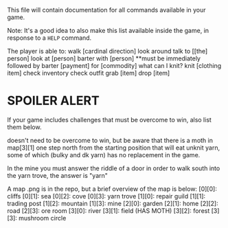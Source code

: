 This file will contain documentation for all commands available in your game.

Note:  It's a good idea to also make this list available inside the game, in response to a `HELP` command.

The player is able to:
walk [cardinal direction]
look around
talk to [[the] person]
look at [person]
barter with [person] **must be immediately followed by barter [payment] for [commodity]
what can I knit?
knit [clothing item]
check inventory
check outfit
grab [item]
drop [item]

# SPOILER ALERT

If your game includes challenges that must be overcome to win, also list them below.

doesn't need to be overcome to win, but be aware that there is a moth in map[3][1] one step north from the starting position 
that will eat unknit yarn, some of which (bulky and dk yarn) has no replacement in the game.

In the mine you must answer the riddle of a door in order to walk south into the yarn trove, the answer is "yarn"

A map .png is in the repo, but a brief overview of the map is below:
[0][0]: cliffs
[0][1]: sea
[0][2]: cove
[0][3]: yarn trove
[1][0]: repair guild
[1][1]: trading post
[1][2]: mountain
[1][3]: mine
[2][0]: garden
[2][1]: home
[2][2]: road
[2][3]: ore room
[3][0]: river
[3][1]: field (HAS MOTH)
[3][2]: forest
[3][3]: mushroom circle
